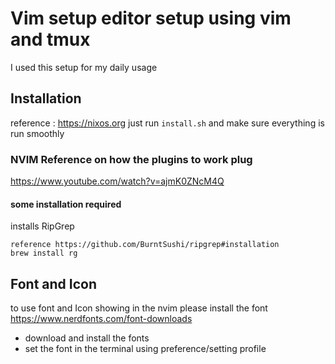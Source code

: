 # Vim setup editor setup using vim and tmux
I used this setup for my daily usage

## Installation 
reference : https://nixos.org
just run `install.sh` and make sure everything is run smoothly

### NVIM Reference on how the plugins to work plug
https://www.youtube.com/watch?v=ajmK0ZNcM4Q

#### some installation required
installs RipGrep
```shell
reference https://github.com/BurntSushi/ripgrep#installation
brew install rg
```

## Font and Icon
to use font and Icon showing in the nvim please install the font
https://www.nerdfonts.com/font-downloads
 - download and install the fonts
 - set the font in the terminal using preference/setting profile

